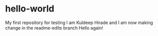 # hello-world
My first repository for testing
I am Kuldeep Hirade and I am now making change in the readme-edits branch
Hello again!
